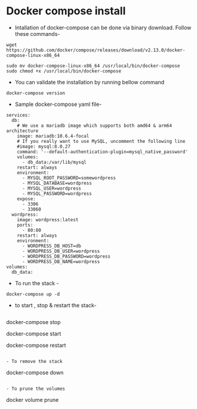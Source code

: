 # Docker compose install  
- Intallation of docker-compose can be done via binary download. Follow these commands-
```
wget https://github.com/docker/compose/releases/download/v2.13.0/docker-compose-linux-x86_64

sudo mv docker-compose-linux-x86_64 /usr/local/bin/docker-compose
sudo chmod +x /usr/local/bin/docker-compose
```
- You can validate the installation by running bellow command
```
docker-compose version
```


- Sample docker-compose yaml file-
```
services:
  db:
    # We use a mariadb image which supports both amd64 & arm64 architecture
    image: mariadb:10.6.4-focal
    # If you really want to use MySQL, uncomment the following line
    #image: mysql:8.0.27
    command: '--default-authentication-plugin=mysql_native_password'
    volumes:
      - db_data:/var/lib/mysql
    restart: always
    environment:
      - MYSQL_ROOT_PASSWORD=somewordpress
      - MYSQL_DATABASE=wordpress
      - MYSQL_USER=wordpress
      - MYSQL_PASSWORD=wordpress
    expose:
      - 3306
      - 33060
  wordpress:
    image: wordpress:latest
    ports:
      - 80:80
    restart: always
    environment:
      - WORDPRESS_DB_HOST=db
      - WORDPRESS_DB_USER=wordpress
      - WORDPRESS_DB_PASSWORD=wordpress
      - WORDPRESS_DB_NAME=wordpress
volumes:
  db_data:
```

- To run the stack -
```
docker-compose up -d 
```
- to start , stop  & restart the stack-
```
```
docker-compose stop

docker-compose start

docker-compose restart
```

- To remove the stack 
```
docker-compose down
```

- To prune the volumes
```
docker volume prune
```
 
